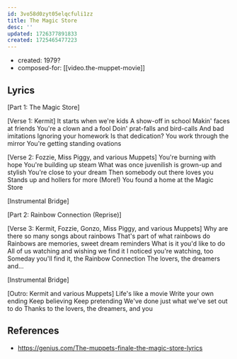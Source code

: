 ```yaml
---
id: 3vo58d0zyt05elqcfuli1zz
title: The Magic Store
desc: ''
updated: 1726377891833
created: 1725465477223
---
```


- created: 1979?
- composed-for: [[video.the-muppet-movie]]

## Lyrics

[Part 1: The Magic Store]

[Verse 1: Kermit]
It starts when we're kids
A show-off in school
Makin' faces at friends
You're a clown and a fool
Doin' prat-falls and bird-calls
And bad imitations
Ignoring your homework
Is that dedication?
You work through the mirror
You're getting standing ovations

[Verse 2: Fozzie, Miss Piggy, and various Muppets]
You're burning with hope
You're building up steam
What was once juvenilish is grown-up and stylish
You're close to your dream
Then somebody out there loves you
Stands up and hollers for more (More!)
You found a home at the Magic Store

[Instrumental Bridge]

[Part 2: Rainbow Connection (Reprise)]

[Verse 3: Kermit, Fozzie, Gonzo, Miss Piggy, and various Muppets]
Why are there so many songs about rainbows
That's part of what rainbows do
Rainbows are memories, sweet dream reminders
What is it you'd like to do
All of us watching and wishing we find it
I noticed you're watching, too
Someday you'll find it, the Rainbow Connection
The lovers, the dreamers and...

[Instrumental Bridge]

[Outro: Kermit and various Muppets]
Life's like a movie
Write your own ending
Keep believing
Keep pretending
We've done just what we've set out to do
Thanks to the lovers, the dreamers, and you


## References

- https://genius.com/The-muppets-finale-the-magic-store-lyrics